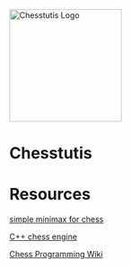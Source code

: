 <img src="./chesstutis_logo.png" alt="Chesstutis Logo" width="200"/>

# Chesstutis

# Resources

[simple minimax for chess](https://www.freecodecamp.org/news/simple-chess-ai-step-by-step-1d55a9266977/)

[C++ chess engine](https://ameye.dev/notes/chess-engine/)

[Chess Programming Wiki](https://www.chessprogramming.org/Main_Page)
